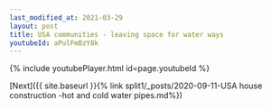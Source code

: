 ```yaml
---
last_modified_at: 2021-03-29
layout: post
title: USA communities - leaving space for water ways
youtubeId: aPulFmBzY8k
---
```


{% include youtubePlayer.html id=page.youtubeId %}

[Next]({{ site.baseurl }}{% link split1/_posts/2020-09-11-USA house construction -hot and cold water pipes.md%})
